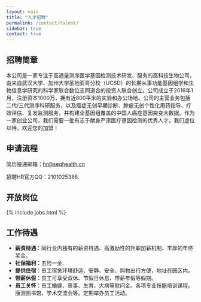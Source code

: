 ```yaml
---
layout: main
title: "人才招聘"
permalink: /contact/talent/
sidebar: true
contact: true
---
```



## 招聘简章

本公司是一家专注于高通量测序医学基因检测技术研发、服务的高科技生物公司，由来自武汉大学、加州大学圣地亚哥分校（UCSD）的长期从事功能基因组学和生物信息学研究的科学家联合数位志同道合的投资人联合创立。公司成立于2016年1月，注册资本1000万，拥有近800平米的实验和办公场地。公司的主营业务包括二代/三代测序科研服务，以及癌症无创早期诊断、肿瘤无创个性化用药指导、疗效评估、复发监测服务，并构建全基因组覆盖的中国人癌症基因突变大数据。作为一家创业公司，我们需要一批有志于献身严肃医疗基因检测的优秀人才。我们虚位以待，欢迎您的加盟！

## 申请流程

简历投递邮箱：[hr@seqhealth.cn](hr@seqhealth.cn)

招聘HR官方QQ：2101025386.

## 开放岗位

{% include jobs.html %}

## 工作待遇

* **薪资待遇**：同行业内独有的薪资待遇、高激励性的升职加薪机制、丰厚的年终奖金。
* **社保福利**：五险一金.
* **提供住宿**：员工宿舍环境舒适、安静、安全、购物出行方便，地址在园区内。
* **带薪休假**：员工可享受双休、节假日休息、带薪年假等假期。
* **员工关怀**：员工婚嫁、丧事、生育、大病等慰问金。各项专业技能培训课程。康测图书馆、学术交流会等。定期举办员工活动。